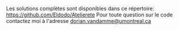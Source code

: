 Les solutions complètes sont disponibles dans ce répertoire: https://github.com/Eldodo/Atelierete
Pour toute question sur le code contactez moi à l'adresse dorian.vandamme@umontreal.ca

